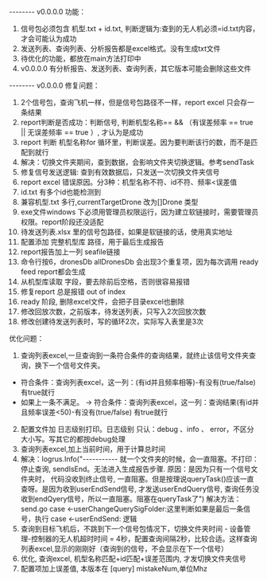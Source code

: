 -------- v0.0.0.0 
功能：
1. 信号包必须包含 机型.txt + id.txt, 判断逻辑为:查到的无人机必须=id.txt内容，才会可能认为成功
2. 发送列表、查询列表、分析报告都是excel格式。没有生成txt文件
3. 待优化的功能，都放在main方法打印中
4. v0.0.0.0 有分析报告、发送列表、查询列表，其它版本可能会删除这些文件

-------- v0.0.0.0 
修复问题：
1. 2个信号包，查询飞机一样，但是信号包路径不一样，report excel 只会存一条结果
2. report判断是否成功：判断信号, 判断机型名称== && （有误差频率 == true || 无误差频率 == true ）, 才认为是成功
3. report 判断 机型名称for 循环里，判断误差。因为要判断该行的数，而不是匹配到就行
4. 解决：切换文件夹期间，查到数据，会影响文件夹切换逻辑。参考sendTask
5. 修复信号发送逻辑: 查到有效数据后，只发送一次切换文件夹信号
6. report excel 错误原因。分3种：机型名称不符、id不符、频率<误差值
7. id.txt 有多个id也能检测到
8. 兼容机型.txt 多行,currentTargetDrone 改为[]Drone 类型
9. exe文件windows 下必须用管理员权限运行，因为建立软链接时，需要管理员权限。report阶段还没适配
10. 待发送列表.xlsx 里的信号包路径，如果是软链接的话，使用真实地址
11. 配置添加 完整机型库 路径，用于最后生成报告
12. report报告加上一列 seafile链接
13. 命令行按6，dronesDb allDronesDb 会出现3个重复项，因为每次调用 ready feed report都会生成
14. 从机型库读取 字段，要去除前后空格，否则很容易报错
15. 修复report 总是报错 out of index
16. ready 阶段, 删除excel文件，会把子目录excel也删除
17. 修改回放次数，之前版本，待发送列表，只写入2次回放次数
18. 修改创建待发送列表时，写的循环2次，实际写入表里是3次

优化问题：
1. 查询列表excel,一旦查询到一条符合条件的查询结果，就终止该信号文件夹查询，换下一个信号文件夹。
- 符合条件：查询列表excel，这一列：(有id并且频率相等)-有没有(true/false) 有true就行
- 如果上一条不满足。 -> 符合条件：查询列表excel，这一列：查询结果(有id并且频率误差<50)-有没有(true/false) 有true就行
2. 配置文件加 日志级别打印。日志级别 只认：debug 、info 、 error，不区分大小写。写其它的都按debug处理
3. 查询列表excel,加上当前时间，用于计算总时间
4. 解决：logrus.Info("----------- 就一个文件夹的时候，会一直阻塞。不打印：停止查询, sendIsEnd。无法进入生成报告步骤. 原因：是因为只有一个信号文件夹时， 代码没收到终止信号, 一直阻塞。但是按理说queryTask()应该一直查呀。是因为收到userEndSend信号, 才发送userEndQuery信号, 查询任务没收到endQyery信号，所以一直阻塞。阻塞在queryTask了")
	解决方法：send.go case <-userChangeQuerySigFolder:这里判断如果是最后一条信号，执行 case <-userEndSend: 逻辑
5. 查询到目标飞机后，不跳到下一个信号包情况下，切换文件夹时间 - 设备管理-控制器的无人机超时时间 = 4秒，配置查询间隔2秒，比较合适。这样查询列表excel,显示的刚刚好（查询到的信号，不会显示在下一个信号）
6. 优化, 查询excel, 机型名称匹配+id匹配+误差范围内, 才发切换文件夹信号
7. 配置项加上误差值, 本版本在 [query] mistakeNum,单位Mhz